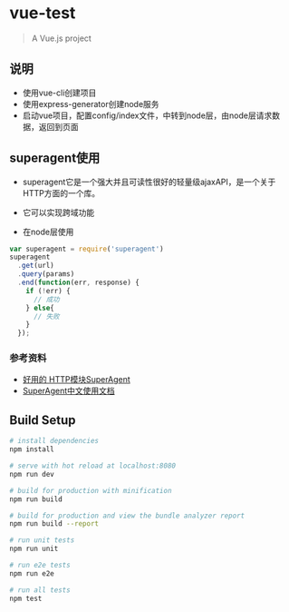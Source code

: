 # vue-test

> A Vue.js project

## 说明
- 使用vue-cli创建项目
- 使用express-generator创建node服务
- 启动vue项目，配置config/index文件，中转到node层，由node层请求数据，返回到页面

## superagent使用
- superagent它是一个强大并且可读性很好的轻量级ajaxAPI，是一个关于HTTP方面的一个库。
- 它可以实现跨域功能

- 在node层使用
```javascript
var superagent = require('superagent')
superagent
  .get(url)
  .query(params)
  .end(function(err, response) {
    if (!err) {
      // 成功
    } else{
      // 失败
    }
  });
```

### 参考资料
- [好用的 HTTP模块SuperAgent](https://www.jianshu.com/p/98b854322260)
- [SuperAgent中文使用文档](https://cnodejs.org/topic/5378720ed6e2d16149fa16bd)


## Build Setup

``` bash
# install dependencies
npm install

# serve with hot reload at localhost:8080
npm run dev

# build for production with minification
npm run build

# build for production and view the bundle analyzer report
npm run build --report

# run unit tests
npm run unit

# run e2e tests
npm run e2e

# run all tests
npm test
```
